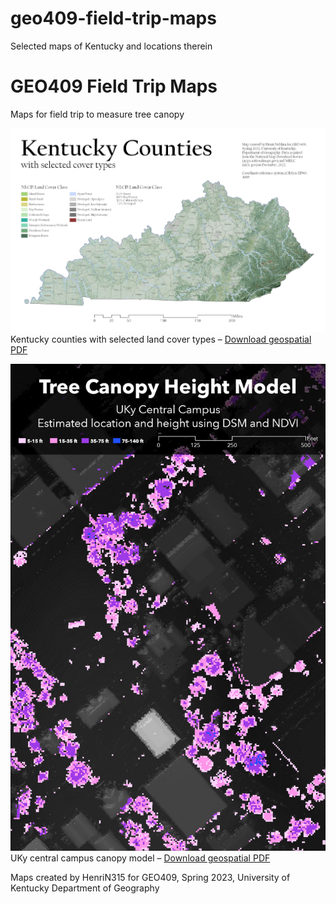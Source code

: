 # geo409-field-trip-maps
Selected maps of Kentucky and locations therein
# GEO409 Field Trip Maps
Maps for field trip to measure tree canopy

![Kentucky Counties](Kentucky-Landcover-Layout.jpg)   
Kentucky counties with selected land cover types – [Download geospatial PDF](Kentucky-Landcover-Layout.pdf)

![UKy Campus canopy model](Campus-Canopy-Layout.jpg)   
UKy central campus canopy model – [Download geospatial PDF](Campus-Canopy-Layout.pdf)

Maps created by HenriN315 for GEO409, Spring 2023, University of Kentucky Department of Geography
